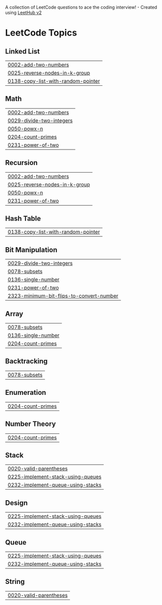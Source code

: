 A collection of LeetCode questions to ace the coding interview! - Created using [LeetHub v2](https://github.com/arunbhardwaj/LeetHub-2.0)
<!---LeetCode Topics Start-->
# LeetCode Topics
## Linked List
|  |
| ------- |
| [0002-add-two-numbers](https://github.com/akshat-gupta60/dsaa2z/tree/master/0002-add-two-numbers) |
| [0025-reverse-nodes-in-k-group](https://github.com/akshat-gupta60/dsaa2z/tree/master/0025-reverse-nodes-in-k-group) |
| [0138-copy-list-with-random-pointer](https://github.com/akshat-gupta60/dsaa2z/tree/master/0138-copy-list-with-random-pointer) |
## Math
|  |
| ------- |
| [0002-add-two-numbers](https://github.com/akshat-gupta60/dsaa2z/tree/master/0002-add-two-numbers) |
| [0029-divide-two-integers](https://github.com/akshat-gupta60/dsaa2z/tree/master/0029-divide-two-integers) |
| [0050-powx-n](https://github.com/akshat-gupta60/dsaa2z/tree/master/0050-powx-n) |
| [0204-count-primes](https://github.com/akshat-gupta60/dsaa2z/tree/master/0204-count-primes) |
| [0231-power-of-two](https://github.com/akshat-gupta60/dsaa2z/tree/master/0231-power-of-two) |
## Recursion
|  |
| ------- |
| [0002-add-two-numbers](https://github.com/akshat-gupta60/dsaa2z/tree/master/0002-add-two-numbers) |
| [0025-reverse-nodes-in-k-group](https://github.com/akshat-gupta60/dsaa2z/tree/master/0025-reverse-nodes-in-k-group) |
| [0050-powx-n](https://github.com/akshat-gupta60/dsaa2z/tree/master/0050-powx-n) |
| [0231-power-of-two](https://github.com/akshat-gupta60/dsaa2z/tree/master/0231-power-of-two) |
## Hash Table
|  |
| ------- |
| [0138-copy-list-with-random-pointer](https://github.com/akshat-gupta60/dsaa2z/tree/master/0138-copy-list-with-random-pointer) |
## Bit Manipulation
|  |
| ------- |
| [0029-divide-two-integers](https://github.com/akshat-gupta60/dsaa2z/tree/master/0029-divide-two-integers) |
| [0078-subsets](https://github.com/akshat-gupta60/dsaa2z/tree/master/0078-subsets) |
| [0136-single-number](https://github.com/akshat-gupta60/dsaa2z/tree/master/0136-single-number) |
| [0231-power-of-two](https://github.com/akshat-gupta60/dsaa2z/tree/master/0231-power-of-two) |
| [2323-minimum-bit-flips-to-convert-number](https://github.com/akshat-gupta60/dsaa2z/tree/master/2323-minimum-bit-flips-to-convert-number) |
## Array
|  |
| ------- |
| [0078-subsets](https://github.com/akshat-gupta60/dsaa2z/tree/master/0078-subsets) |
| [0136-single-number](https://github.com/akshat-gupta60/dsaa2z/tree/master/0136-single-number) |
| [0204-count-primes](https://github.com/akshat-gupta60/dsaa2z/tree/master/0204-count-primes) |
## Backtracking
|  |
| ------- |
| [0078-subsets](https://github.com/akshat-gupta60/dsaa2z/tree/master/0078-subsets) |
## Enumeration
|  |
| ------- |
| [0204-count-primes](https://github.com/akshat-gupta60/dsaa2z/tree/master/0204-count-primes) |
## Number Theory
|  |
| ------- |
| [0204-count-primes](https://github.com/akshat-gupta60/dsaa2z/tree/master/0204-count-primes) |
## Stack
|  |
| ------- |
| [0020-valid-parentheses](https://github.com/akshat-gupta60/dsaa2z/tree/master/0020-valid-parentheses) |
| [0225-implement-stack-using-queues](https://github.com/akshat-gupta60/dsaa2z/tree/master/0225-implement-stack-using-queues) |
| [0232-implement-queue-using-stacks](https://github.com/akshat-gupta60/dsaa2z/tree/master/0232-implement-queue-using-stacks) |
## Design
|  |
| ------- |
| [0225-implement-stack-using-queues](https://github.com/akshat-gupta60/dsaa2z/tree/master/0225-implement-stack-using-queues) |
| [0232-implement-queue-using-stacks](https://github.com/akshat-gupta60/dsaa2z/tree/master/0232-implement-queue-using-stacks) |
## Queue
|  |
| ------- |
| [0225-implement-stack-using-queues](https://github.com/akshat-gupta60/dsaa2z/tree/master/0225-implement-stack-using-queues) |
| [0232-implement-queue-using-stacks](https://github.com/akshat-gupta60/dsaa2z/tree/master/0232-implement-queue-using-stacks) |
## String
|  |
| ------- |
| [0020-valid-parentheses](https://github.com/akshat-gupta60/dsaa2z/tree/master/0020-valid-parentheses) |
<!---LeetCode Topics End-->